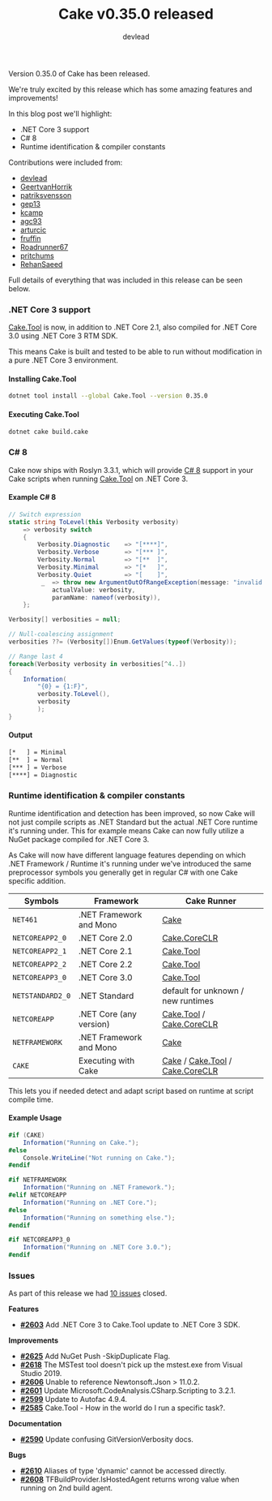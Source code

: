 ﻿---
title: Cake v0.35.0 released
category: Release Notes
author: devlead
---

Version 0.35.0 of Cake has been released.

We're truly excited by this release which has some amazing features and improvements!

In this blog post we'll highlight:

* .NET Core 3 support
* C# 8
* Runtime identification & compiler constants

Contributions were included from:

- [devlead](https://github.com/devlead)
- [GeertvanHorrik](https://github.com/GeertvanHorrik)
- [patriksvensson](https://github.com/patriksvensson)
- [gep13](https://github.com/gep13)
- [kcamp](https://github.com/kcamp)
- [agc93](https://github.com/agc93)
- [arturcic](https://github.com/arturcic)
- [fruffin](https://github.com/fruffin)
- [Roadrunner67](https://github.com/Roadrunner67)
- [pritchums](https://github.com/pritchums)
- [RehanSaeed](https://github.com/RehanSaeed)

Full details of everything that was included in this release can be seen below.

<!--excerpt-->

### .NET Core 3 support

[Cake.Tool](https://www.nuget.org/packages/Cake.Tool/0.35.0) is now, in addition to .NET Core 2.1, also compiled for .NET Core 3.0 using .NET Core 3 RTM SDK.

This means Cake is built and tested to be able to run without modification in a pure .NET Core 3 environment.

#### Installing Cake.Tool

```bash
dotnet tool install --global Cake.Tool --version 0.35.0
```

#### Executing Cake.Tool

```bash
dotnet cake build.cake
```

### C# 8

Cake now ships with Roslyn 3.3.1, which will provide [C# 8](https://docs.microsoft.com/en-us/dotnet/csharp/whats-new/csharp-8) support in your Cake scripts when running [Cake.Tool](https://www.nuget.org/packages/Cake.Tool/0.35.0) on .NET Core 3.

#### Example C# 8

```csharp
// Switch expression
static string ToLevel(this Verbosity verbosity)
    => verbosity switch
    {
        Verbosity.Diagnostic    => "[****]",
        Verbosity.Verbose       => "[*** ]",
        Verbosity.Normal        => "[**  ]",
        Verbosity.Minimal       => "[*   ]",
        Verbosity.Quiet         => "[    ]",
         _  => throw new ArgumentOutOfRangeException(message: "invalid enum value",
            actualValue: verbosity,
            paramName: nameof(verbosity)),
    };

Verbosity[] verbosities = null;

// Null-coalescing assignment
verbosities ??= (Verbosity[])Enum.GetValues(typeof(Verbosity));

// Range last 4
foreach(Verbosity verbosity in verbosities[^4..])
{
    Information(
        "{0} = {1:F}",
        verbosity.ToLevel(),
        verbosity
        );
}
```

#### Output

```bash
[*   ] = Minimal
[**  ] = Normal
[*** ] = Verbose
[****] = Diagnostic
```

### Runtime identification & compiler constants

Runtime identification and detection has been improved, so now Cake will not just compile scripts as .NET Standard but the actual .NET Core runtime it's running under. This for example means Cake can now fully utilize a NuGet package compiled for .NET Core 3.

As Cake will now have different language features depending on which .NET Framework / Runtime it's running under we've introduced the same preprocessor symbols you generally get in regular C# with one Cake specific addition.

| Symbols          | Framework               | Cake Runner                                                     |
|------------------|-------------------------|-----------------------------------------------------------------|
| `NET461`         | .NET Framework and Mono | [Cake](https://www.nuget.org/packages/Cake/0.35.0)              |
| `NETCOREAPP2_0`  | .NET Core 2.0           | [Cake.CoreCLR](https://www.nuget.org/packages/Cake.Core/0.35.0) |
| `NETCOREAPP2_1`  | .NET Core 2.1           | [Cake.Tool](https://www.nuget.org/packages/Cake.Tool/0.35.0)    |
| `NETCOREAPP2_2`  | .NET Core 2.2           | [Cake.Tool](https://www.nuget.org/packages/Cake.Tool/0.35.0)    |
| `NETCOREAPP3_0`  | .NET Core 3.0           | [Cake.Tool](https://www.nuget.org/packages/Cake.Tool/0.35.0)    |
| `NETSTANDARD2_0` | .NET Standard           | default for unknown / new runtimes                              |
| `NETCOREAPP`     | .NET Core (any version) | [Cake.Tool](https://www.nuget.org/packages/Cake.Tool/0.35.0) / [Cake.CoreCLR](https://www.nuget.org/packages/Cake.Core/0.35.0) |
| `NETFRAMEWORK`   | .NET Framework and Mono | [Cake](https://www.nuget.org/packages/Cake/0.35.0)              |
| `CAKE`           | Executing with Cake     | [Cake](https://www.nuget.org/packages/Cake/0.35.0) / [Cake.Tool](https://www.nuget.org/packages/Cake.Tool/0.35.0) / [Cake.CoreCLR](https://www.nuget.org/packages/Cake.Core/0.35.0) |

This lets you if needed detect and adapt script based on runtime at script compile time.

#### Example Usage

```c#
#if (CAKE)
    Information("Running on Cake.");
#else
    Console.WriteLine("Not running on Cake.");
#endif

#if NETFRAMEWORK
    Information("Running on .NET Framework.");
#elif NETCOREAPP
    Information("Running on .NET Core.");
#else
    Information("Running on something else.");
#endif

#if NETCOREAPP3_0
    Information("Running on .NET Core 3.0.");
#endif
```

### Issues

As part of this release we had [10 issues](https://github.com/cake-build/cake/milestone/60?closed=1) closed.

__Features__

- [__#2603__](https://github.com/cake-build/cake/issues/2603) Add .NET Core 3 to Cake.Tool update to .NET Core 3 SDK.

__Improvements__

- [__#2625__](https://github.com/cake-build/cake/issues/2625) Add NuGet Push -SkipDuplicate Flag.
- [__#2618__](https://github.com/cake-build/cake/issues/2618) The MSTest tool doesn't pick up the mstest.exe from Visual Studio 2019.
- [__#2606__](https://github.com/cake-build/cake/issues/2606) Unable to reference Newtonsoft.Json > 11.0.2.
- [__#2601__](https://github.com/cake-build/cake/issues/2601) Update Microsoft.CodeAnalysis.CSharp.Scripting to 3.2.1.
- [__#2599__](https://github.com/cake-build/cake/issues/2599) Update to Autofac 4.9.4.
- [__#2585__](https://github.com/cake-build/cake/issues/2585) Cake.Tool - How in the world do I run a specific task?.

__Documentation__

- [__#2590__](https://github.com/cake-build/cake/pull/2590) Update confusing GitVersionVerbosity docs.

__Bugs__

- [__#2610__](https://github.com/cake-build/cake/issues/2610) Aliases of type 'dynamic' cannot be accessed directly.
- [__#2608__](https://github.com/cake-build/cake/issues/2608) TFBuildProvider.IsHostedAgent returns wrong value when running on 2nd build agent.
